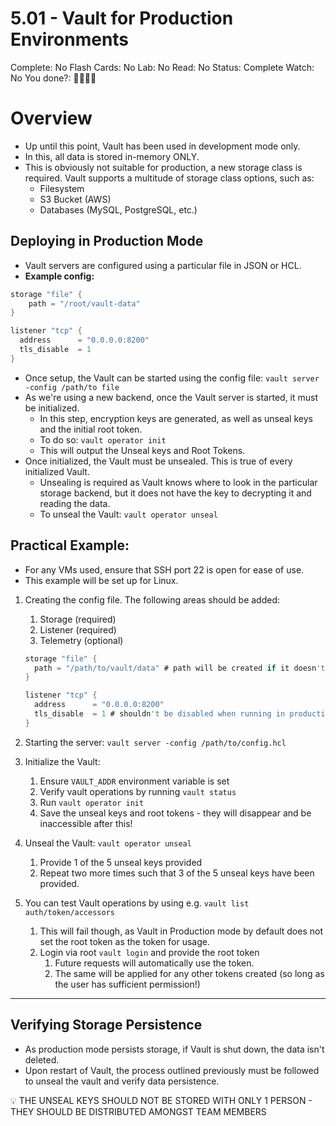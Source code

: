 # 5.01 - Vault for Production Environments

Complete: No
Flash Cards: No
Lab: No
Read: No
Status: Complete
Watch: No
You done?: 🌚🌚🌚🌚

# Overview

- Up until this point, Vault has been used in development mode only.
- In this, all data is stored in-memory ONLY.
- This is obviously not suitable for production, a new storage class is required. Vault supports a multitude of storage class options, such as:
    - Filesystem
    - S3 Bucket (AWS)
    - Databases (MySQL, PostgreSQL, etc.)

## Deploying in Production Mode

- Vault servers are configured using a particular file in JSON or HCL.
- **Example config:**

```go
storage "file" {
	path = "/root/vault-data"
}

listener "tcp" {
  address      = "0.0.0.0:8200"
  tls_disable  = 1
}
```

- Once setup, the Vault can be started using the config file: `vault server -config /path/to file`
- As we're using a new backend, once the Vault server is started, it must be initialized.
    - In this step, encryption keys are generated, as well as unseal keys and the initial root token.
    - To do so: `vault operator init`
    - This will output the Unseal keys and Root Tokens.
- Once initialized, the Vault must be unsealed. This is true of every initialized Vault.
    - Unsealing is required as Vault knows where to look in the particular storage backend, but it does not have the key to decrypting it and reading the data.
    - To unseal the Vault: `vault operator unseal`

## Practical Example:

- For any VMs used, ensure that SSH port 22 is open for ease of use.
- This example will be set up for Linux.
1. Creating the config file. The following areas should be added:
    1. Storage (required)
    2. Listener (required)
    3. Telemetry (optional)

    ```go
    storage "file" {
      path = "/path/to/vault/data" # path will be created if it doesn't exist!
    }

    listener "tcp" {
      address      = "0.0.0.0:8200"
      tls_disable  = 1 # shouldn't be disabled when running in production
    }
    ```

2. Starting the server: `vault server -config /path/to/config.hcl`
3. Initialize the Vault:
    1. Ensure `VAULT_ADDR` environment variable is set
    2. Verify vault operations by running `vault status`
    3. Run `vault operator init`
    4. Save the unseal keys and root tokens - they will disappear and be inaccessible after this!
4. Unseal the Vault: `vault operator unseal`
    1. Provide 1 of the 5 unseal keys provided
    2. Repeat two more times such that 3 of the 5 unseal keys have been provided.
5. You can test Vault operations by using e.g. `vault list auth/token/accessors`
    1. This will fail though, as Vault in Production mode by default does not set the root token as the token for usage.
    2. Login via root `vault login` and provide the root token
        1. Future requests will automatically use the token.
        2. The same will be applied for any other tokens created (so long as the user has sufficient permission!)

---

## Verifying Storage Persistence

- As production mode persists storage, if Vault is shut down, the data isn't deleted.
- Upon restart of Vault, the process outlined previously must be followed to unseal the vault and verify data persistence.

<aside>
💡 THE UNSEAL KEYS SHOULD NOT BE STORED WITH ONLY 1 PERSON - THEY SHOULD BE DISTRIBUTED AMONGST TEAM MEMBERS

</aside>